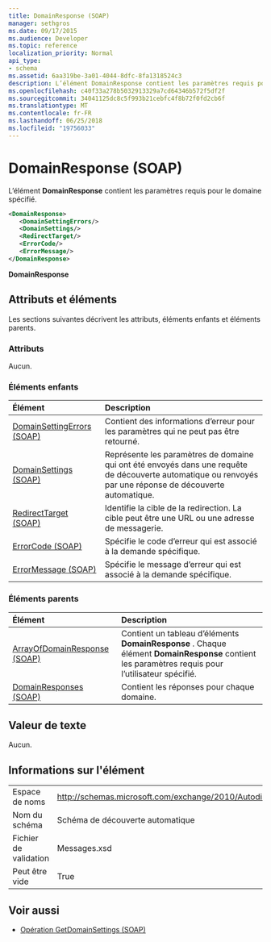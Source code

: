 ```yaml
---
title: DomainResponse (SOAP)
manager: sethgros
ms.date: 09/17/2015
ms.audience: Developer
ms.topic: reference
localization_priority: Normal
api_type:
- schema
ms.assetid: 6aa319be-3a01-4044-8dfc-8fa1318524c3
description: L’élément DomainResponse contient les paramètres requis pour le domaine spécifié.
ms.openlocfilehash: c40f33a278b5032913329a7cd64346b572f5df2f
ms.sourcegitcommit: 34041125dc8c5f993b21cebfc4f8b72f0fd2cb6f
ms.translationtype: MT
ms.contentlocale: fr-FR
ms.lasthandoff: 06/25/2018
ms.locfileid: "19756033"
---
```

# <a name="domainresponse-soap"></a>DomainResponse (SOAP)

L’élément **DomainResponse** contient les paramètres requis pour le domaine spécifié. 
  
```XML
<DomainResponse>
   <DomainSettingErrors/>
   <DomainSettings/>
   <RedirectTarget/>
   <ErrorCode/>
   <ErrorMessage/>
</DomainResponse>
```

 **DomainResponse**
## <a name="attributes-and-elements"></a>Attributs et éléments

Les sections suivantes décrivent les attributs, éléments enfants et éléments parents.
  
### <a name="attributes"></a>Attributs

Aucun.
  
### <a name="child-elements"></a>Éléments enfants

|**Élément**|**Description**|
|:-----|:-----|
|[DomainSettingErrors (SOAP)](domainsettingerrors-soap.md) <br/> |Contient des informations d’erreur pour les paramètres qui ne peut pas être retourné.  <br/> |
|[DomainSettings (SOAP)](domainsettings-soap.md) <br/> |Représente les paramètres de domaine qui ont été envoyés dans une requête de découverte automatique ou renvoyés par une réponse de découverte automatique.  <br/> |
|[RedirectTarget (SOAP)](redirecttarget-soap.md) <br/> |Identifie la cible de la redirection. La cible peut être une URL ou une adresse de messagerie.  <br/> |
|[ErrorCode (SOAP)](errorcode-soap.md) <br/> |Spécifie le code d’erreur qui est associé à la demande spécifique.  <br/> |
|[ErrorMessage (SOAP)](errormessage-soap.md) <br/> |Spécifie le message d’erreur qui est associé à la demande spécifique.  <br/> |
   
### <a name="parent-elements"></a>Éléments parents

|**Élément**|**Description**|
|:-----|:-----|
|[ArrayOfDomainResponse (SOAP)](arrayofdomainresponse-soap.md) <br/> |Contient un tableau d’éléments **DomainResponse** . Chaque élément **DomainResponse** contient les paramètres requis pour l’utilisateur spécifié.  <br/> |
|[DomainResponses (SOAP)](domainresponses-soap.md) <br/> |Contient les réponses pour chaque domaine.  <br/> |
   
## <a name="text-value"></a>Valeur de texte

Aucun.
  
## <a name="element-information"></a>Informations sur l'élément

|||
|:-----|:-----|
|Espace de noms  <br/> |http://schemas.microsoft.com/exchange/2010/Autodiscover  <br/> |
|Nom du schéma  <br/> |Schéma de découverte automatique  <br/> |
|Fichier de validation  <br/> |Messages.xsd  <br/> |
|Peut être vide  <br/> |True  <br/> |
   
## <a name="see-also"></a>Voir aussi

- [Opération GetDomainSettings (SOAP)](getdomainsettings-operation-soap.md)

